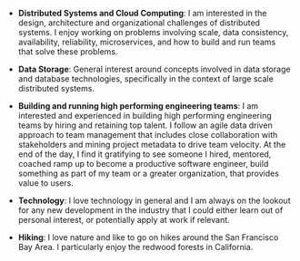 - **Distributed Systems and Cloud Computing**: I am interested in the design, architecture and organizational challenges of distributed systems. I enjoy working on problems involving scale, data consistency, availability, reliability, microservices, and how to build and run teams that solve these problems.

- **Data Storage**: General interest around concepts involved in data storage and database technologies, specifically in the context of large scale distributed systems.

- **Building and running high performing engineering teams**: I am interested and experienced in building high performing engineering teams by hiring and retaining top talent. I follow an agile data driven approach to team management that includes close collaboration with stakeholders and mining project metadata to drive team velocity. At the end of the day, I find it gratifying to see someone I hired, mentored, coached ramp up to become a productive software engineer, build something as part of my team or a greater organization, that provides value to users.

- **Technology**: I love technology in general and I am always on the lookout for any new development in the industry that I could either learn out of personal interest, or potentially apply at work if relevant.

- **Hiking**: I love nature and like to go on hikes around the San Francisco Bay Area. I particularly enjoy the redwood forests in California.
